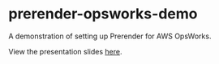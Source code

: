 # prerender-opsworks-demo

A demonstration of setting up Prerender for AWS OpsWorks.

View the presentation slides [here][slides].

[slides]: slides.pdf
